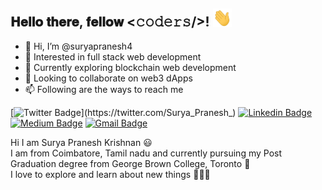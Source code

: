 <h2> 𝐇𝐞𝐥𝐥𝐨 𝐭𝐡𝐞𝐫𝐞, 𝐟𝐞𝐥𝐥𝐨𝐰 <𝚌𝚘𝚍𝚎𝚛𝚜/>! <img src="https://raw.githubusercontent.com/ABSphreak/ABSphreak/master/gifs/Hi.gif" width="30px"></h2>


- 👋 Hi, I’m @suryapranesh4
- 👀 Interested in full stack web development
- 🌱 Currently exploring blockchain web development
- 💞️ Looking to collaborate on web3 dApps
- 📫 Following are the ways to reach me 

[![Twitter Badge](https://img.shields.io/badge/-@Surya_Pranesh_-1ca0f1?style=flat-square&labelColor=1ca0f1&logo=twitter&logoColor=white&link=https://twitter.com/Surya_Pranesh_)](https://twitter.com/Surya_Pranesh_) 
[![Linkedin Badge](https://img.shields.io/badge/-suryapranesh-blue?style=flat-square&logo=Linkedin&logoColor=white&link=https://www.linkedin.com/in/surya-pranesh/)](https://www.linkedin.com/in/surya-pranesh/)
[![Medium Badge](https://img.shields.io/badge/-@suryapranesh-03a57a?style=flat-square&labelColor=000000&logo=Medium&link=https://medium.com/@suryapranesh/)](https://medium.com/@suryapranesh)
[![Gmail Badge](https://img.shields.io/badge/-surya4p133@gmail.com-c14438?style=flat-square&logo=Gmail&logoColor=white&link=mailto:surya4p133@gmail.com)](mailto:surya4p133@gmail.com)

<!---
suryapranesh4/suryapranesh4 is a ✨ special ✨ repository because its `README.md` (this file) appears on your GitHub profile.
You can click the Preview link to take a look at your changes.
--->

Hi I am Surya Pranesh Krishnan 😃 <br/>
I am from Coimbatore, Tamil nadu and currently pursuing my Post Graduation degree from George Brown College, Toronto 🏫 <br/>
I love to explore and learn about new things 👨🏻‍💻
